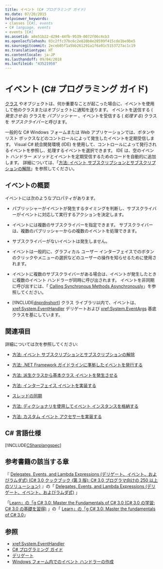 ```yaml
---
title: イベント (C# プログラミング ガイド)
ms.date: 07/20/2015
helpviewer_keywords:
- classes [C#], events
- C# language, events
- events [C#]
ms.assetid: a8e51b22-d294-44fb-9539-0072f06c4cb3
ms.openlocfilehash: 03c2ffc37bc6c2e820b8e28599f415cde1be9be5
ms.sourcegitcommit: 2eceb05f1a5bb261291a1f6a91c5153727ac1c19
ms.translationtype: HT
ms.contentlocale: ja-JP
ms.lasthandoff: 09/04/2018
ms.locfileid: "43521958"
---
```

# <a name="events-c-programming-guide"></a>イベント (C# プログラミング ガイド)
[クラス](../../../csharp/language-reference/keywords/class.md) やオブジェクトは、何か重要なことが起こった場合に、イベントを使用して他のクラスまたはオブジェクトに通知を送ります。 イベントを送信する ( *発生させる*) クラスを *パブリッシャー* 、イベントを受信する ( *処理する*) クラスを *サブスクライバー*と呼びます。  
  
 一般的な C# Windows フォームまたは Web アプリケーションでは、ボタンやリスト ボックスなどのコントロールによって発生したイベントを定期受信します。 Visual C# 統合開発環境 (IDE) を使用して、コントロールによって発行されるイベントを参照し、処理するイベントを選択できます。 IDE は、空のイベント ハンドラー メソッドとイベントを定期受信するためのコードを自動的に追加します。 詳細については、「[方法: イベント サブスクリプションとサブスクリプションの解除](../../../csharp/programming-guide/events/how-to-subscribe-to-and-unsubscribe-from-events.md)」を参照してください。  
  
## <a name="events-overview"></a>イベントの概要  
 イベントには次のようなプロパティがあります。  
  
-   パブリッシャーがイベントが発生するタイミングを判断し、サブスクライバーがイベントに対応して実行するアクションを決定します。  
  
-   イベントには複数のサブスクライバーを指定できます。 サブスクライバーは、複数のパブリッシャーからの複数のイベントを処理できます。  
  
-   サブスクライバーがないイベントは発生しません。  
  
-   イベントは一般的に、グラフィカル ユーザー インターフェイスでのボタンのクリックやメニューの選択などのユーザーの操作を知らせるために使用されます。  
  
-   イベントに複数のサブスクライバーがある場合は、イベントが発生したときに複数のイベント ハンドラーが同時に呼び出されます。 イベントを非同期に呼び出すには、「 [Calling Synchronous Methods Asynchronously](../../../../docs/standard/asynchronous-programming-patterns/calling-synchronous-methods-asynchronously.md)」を参照してください。  
  
-   [!INCLUDE[dnprdnshort](~/includes/dnprdnshort-md.md)] クラス ライブラリ以内で、イベントは、 <xref:System.EventHandler> デリゲートおよび <xref:System.EventArgs> 基底クラスを基にしています。  
  
## <a name="related-sections"></a>関連項目  
 詳細については次を参照してください:  
  
-   [方法: イベント サブスクリプションとサブスクリプションの解除](../../../csharp/programming-guide/events/how-to-subscribe-to-and-unsubscribe-from-events.md)  
  
-   [方法: .NET Framework ガイドラインに準拠したイベントを発行する](../../../csharp/programming-guide/events/how-to-publish-events-that-conform-to-net-framework-guidelines.md)  
  
-   [方法: 派生クラスから基本クラス イベントを発生させる](../../../csharp/programming-guide/events/how-to-raise-base-class-events-in-derived-classes.md)  
  
-   [方法: インターフェイス イベントを実装する](../../../csharp/programming-guide/events/how-to-implement-interface-events.md)  
  
-   [スレッドの同期](../../../csharp/programming-guide/concepts/threading/thread-synchronization.md)  
  
-   [方法: ディクショナリを使用してイベント インスタンスを格納する](../../../csharp/programming-guide/events/how-to-use-a-dictionary-to-store-event-instances.md)  
  
-   [方法: カスタム イベント アクセサーを実装する](../../../csharp/programming-guide/events/how-to-implement-custom-event-accessors.md)  
  
## <a name="c-language-specification"></a>C# 言語仕様  
 [!INCLUDE[CSharplangspec](~/includes/csharplangspec-md.md)]  
  
## <a name="featured-book-chapters"></a>参考書籍の該当する章  
 『 [Delegates, Events, and Lambda Expressions (デリゲート、イベント、およびラムダ式) (C# 3.0 クックブック (第 3 版): C# 3.0 プログラマ向けの 250 以上のソリューション)](https://msdn.microsoft.com/library/orm-9780596516109-03-09.aspx) 』の「 [Delegates, Events, and Lambda Expressions (デリゲート、イベント、およびラムダ式)](https://msdn.microsoft.com/library/orm-9780596516109-03.aspx) 」  
  
 「[Learn」の「g C# 3.0: Master the Fundamentals of C# 3.0 (C# 3.0 の学習: C# 3.0 の基礎を習得)](https://msdn.microsoft.com/library/orm-9780596521066-01-17.aspx) 」の「 [Learn」の「g C# 3.0: Master the fundamentals of C# 3.0](https://msdn.microsoft.com/library/orm-9780596521066-01.aspx)」  
  
## <a name="see-also"></a>参照

- <xref:System.EventHandler>  
- [C# プログラミング ガイド](../../../csharp/programming-guide/index.md)  
- [デリゲート](../../../csharp/programming-guide/delegates/index.md)  
- [Windows フォーム内でのイベント ハンドラーの作成](../../../../docs/framework/winforms/creating-event-handlers-in-windows-forms.md)  
